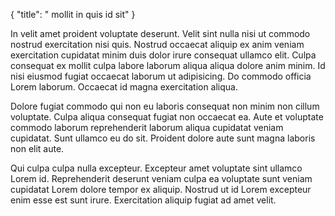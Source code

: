 {
  "title": " mollit in quis id sit"
}

In velit amet proident voluptate deserunt. Velit sint nulla nisi ut commodo nostrud exercitation nisi quis. Nostrud occaecat aliquip ex anim veniam exercitation cupidatat minim duis dolor irure consequat ullamco elit. Culpa consequat ex mollit culpa labore laborum aliqua aliqua dolore anim minim. Id nisi eiusmod fugiat occaecat laborum ut adipisicing. Do commodo officia Lorem laborum. Occaecat id magna exercitation aliqua.

Dolore fugiat commodo qui non eu laboris consequat non minim non cillum voluptate. Culpa aliqua consequat fugiat non occaecat ea. Aute et voluptate commodo laborum reprehenderit laborum aliqua cupidatat veniam cupidatat. Sunt ullamco eu do sit. Proident dolore aute sunt magna laboris non elit aute.

Qui culpa culpa nulla excepteur. Excepteur amet voluptate sint ullamco Lorem id. Reprehenderit deserunt veniam culpa ea voluptate sunt veniam cupidatat Lorem dolore tempor ex aliquip. Nostrud ut id Lorem excepteur enim esse est sunt irure. Exercitation aliquip fugiat ad amet velit.
